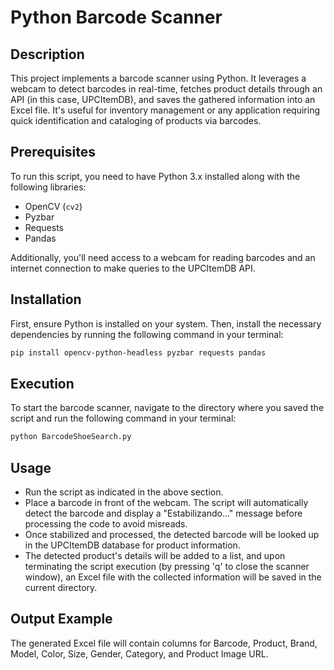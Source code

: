 # Python Barcode Scanner

## Description
This project implements a barcode scanner using Python. It leverages a webcam to detect barcodes in real-time, fetches product details through an API (in this case, UPCItemDB), and saves the gathered information into an Excel file. It's useful for inventory management or any application requiring quick identification and cataloging of products via barcodes.

## Prerequisites
To run this script, you need to have Python 3.x installed along with the following libraries:
- OpenCV (`cv2`)
- Pyzbar
- Requests
- Pandas

Additionally, you'll need access to a webcam for reading barcodes and an internet connection to make queries to the UPCItemDB API.

## Installation
First, ensure Python is installed on your system. Then, install the necessary dependencies by running the following command in your terminal:

```bash
pip install opencv-python-headless pyzbar requests pandas
```

## Execution
To start the barcode scanner, navigate to the directory where you saved the script and run the following command in your terminal:

```bash
python BarcodeShoeSearch.py
```

## Usage
- Run the script as indicated in the above section.
- Place a barcode in front of the webcam. The script will automatically detect the barcode and display a "Estabilizando..." message before processing the code to avoid misreads.
- Once stabilized and processed, the detected barcode will be looked up in the UPCItemDB database for product information.
- The detected product's details will be added to a list, and upon terminating the script execution (by pressing 'q' to close the scanner window), an Excel file with the collected information will be saved in the current directory.

## Output Example
The generated Excel file will contain columns for Barcode, Product, Brand, Model, Color, Size, Gender, Category, and Product Image URL.

